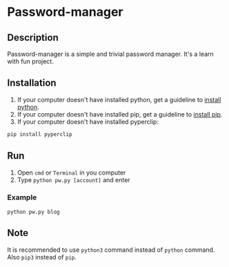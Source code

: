 # Password-manager
## Description
Password-manager is a simple and trivial password manager. It's a learn with fun project.

## Installation
1. If your computer doesn't have installed python, get a guideline to [install python](https://www.python.org/downloads/).
2. If your computer doesn't have installed pip, get a guideline to [install pip](https://pip.pypa.io/en/stable/installing/).
3. If your computer doesn't have installed pyperclip:
```bash
pip install pyperclip
```

## Run
1. Open ```cmd``` or ```Terminal``` in you computer
2. Type ```python pw.py [account]``` and enter

### Example
```python pw.py blog```

## Note
It is recommended to use ```python3``` command instead of ```python``` command. Also ```pip3``` instead of ```pip```.

